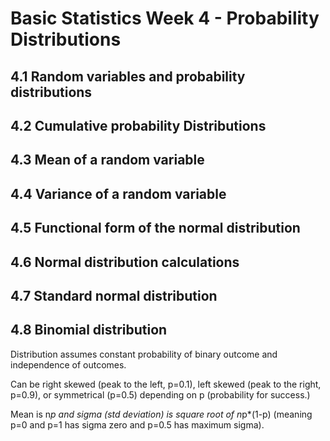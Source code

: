 # Basic Statistics Week 4 - Probability Distributions

## 4.1 Random variables and probability distributions

## 4.2 Cumulative probability Distributions

## 4.3 Mean of a random variable

## 4.4 Variance of a random variable

## 4.5 Functional form of the normal distribution

## 4.6 Normal distribution calculations

## 4.7 Standard normal distribution

## 4.8 Binomial distribution

Distribution assumes constant probability of binary outcome and independence of outcomes.

Can be right skewed (peak to the left, p=0.1), left skewed (peak to the right, p=0.9),
or symmetrical (p=0.5) depending on p (probability for success.)

Mean is n*p and sigma (std deviation) is square root of n*p*(1-p) (meaning p=0 and p=1 has sigma zero and p=0.5 has maximum sigma).
